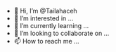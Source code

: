 - 👋 Hi, I’m @Tailahaceh
- 👀 I’m interested in ...
- 🌱 I’m currently learning ...
- 💞️ I’m looking to collaborate on ...
- 📫 How to reach me ...

<!---
Tailahaceh/Tailahaceh is a ✨ special ✨ repository because its `README.md` (this file) appears on your GitHub profile.
You can click the Preview link to take a look at your changes.
--->
